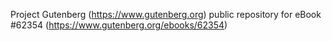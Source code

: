 Project Gutenberg (https://www.gutenberg.org) public repository for eBook #62354 (https://www.gutenberg.org/ebooks/62354)
